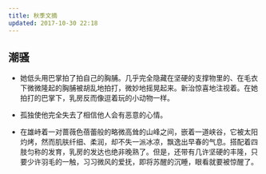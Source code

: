```yaml
---
title: 秋季文摘
updated: 2017-10-30 22:18
---
```


## 潮骚

+ 她低头用巴掌拍了拍自己的胸脯。几乎完全隐藏在坚硬的支撑物里的、在毛衣下微微隆起的胸脯被胡乱地拍打，微妙地摇晃起来。新治惊喜地注视着。在她拍打的巴掌下，乳房反而像逗着玩的小动物一样。

+ 孤独使他完全失去了相信他人会有恶意的心情。

+ 在雄峙着一对蔷薇色蓓蕾般的略微高耸的山峰之间，嵌着一道峡谷，它被太阳灼烤，然而肌肤纤细、柔润，却不失一派冰凉，飘逸出早春的气息。搭配着四肢匀称的发育，乳房的发达也绝非晚熟了。但是，还带有几许坚硬的丰隆，只要少许羽毛的一触，习习微风的爱抚，即将苏醒的沉睡，眼看就要被惊醒了。

